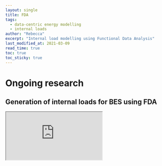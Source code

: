 ```yaml
---
layout: single
title: FDA
tags:
  - data-centric energy modelling
  - internal loads
author: "Rebecca"
excerpt: "Internal load modelling using Functional Data Analysis"
last_modified_at: 2021-03-09
read_time: true
toc: true
toc_sticky: true
---
```


# Ongoing research

 
## Generation of internal loads for BES using FDA
 
 <iframe src="http://rmw61.pythonanywhere.com/" title="FDA design tool"> 
  
